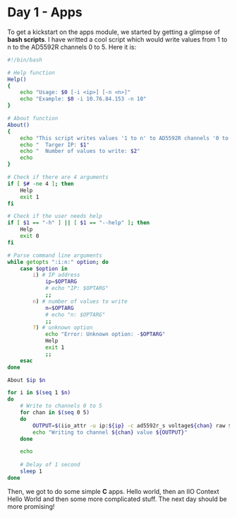 # Day 1 - Apps

To get a kickstart on the apps module, we started by getting a glimpse of **bash scripts**. I have writted a cool script which would write values from 1 to n to the AD5592R channels 0 to 5. Here it is:

```bash
#!/bin/bash

# Help function
Help()
{
    echo "Usage: $0 [-i <ip>] [-n <n>]"
    echo "Example: $0 -i 10.76.84.153 -n 10"
}

# About function
About()
{
    echo "This script writes values '1 to n' to AD5592R channels '0 to 5'."
    echo "  Targer IP: $1"
    echo "  Number of values to write: $2"
    echo
}

# Check if there are 4 arguments
if [ $# -ne 4 ]; then
    Help
    exit 1
fi

# Check if the user needs help
if [ $1 == "-h" ] || [ $1 == "--help" ]; then
    Help
    exit 0
fi

# Parse command line arguments
while getopts ":i:n:" option; do
    case $option in
        i) # IP address
            ip=$OPTARG
            # echo "IP: $OPTARG"
            ;;
        n) # number of values to write
            n=$OPTARG
            # echo "n: $OPTARG"
            ;;
        ?) # unknown option
            echo "Error: Unknown option: -$OPTARG"
            Help
            exit 1
            ;;
    esac
done

About $ip $n

for i in $(seq 1 $n)
do
    # Write to channels 0 to 5
    for chan in $(seq 0 5)
    do
        OUTPUT=$(iio_attr -u ip:${ip} -c ad5592r_s voltage${chan} raw ${i})
        echo "Writing to channel ${chan} value ${OUTPUT}"
    done

    echo
    
    # Delay of 1 second
    sleep 1
done
```

Then, we got to do some simple **C** apps. Hello world, then an IIO Context Hello World and then some more complicated stuff. The next day should be more promising!